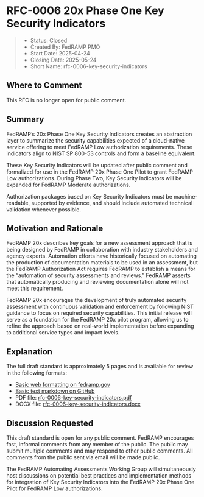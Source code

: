 # RFC-0006 20x Phase One Key Security Indicators

> - Status: Closed
> - Created By: FedRAMP PMO
> - Start Date: 2025-04-24
> - Closing Date: 2025-05-24
> - Short Name: rfc-0006-key-security-indicators

## Where to Comment

This RFC is no longer open for public comment. 


## Summary

FedRAMP’s 20x Phase One Key Security Indicators creates an abstraction layer to
summarize the security capabilities expected of a cloud-native service offering
to meet FedRAMP Low authorization requirements. These indicators align to NIST
SP 800-53 controls and form a baseline equivalent.

These Key Security Indicators will be updated after public comment and
formalized for use in the FedRAMP 20x Phase One Pilot to grant FedRAMP Low
authorizations. During Phase Two, Key Security Indicators will be expanded for
FedRAMP Moderate authorizations.

Authorization packages based on Key Security Indicators must be
machine-readable, supported by evidence, and should include automated technical
validation whenever possible.

## Motivation and Rationale

FedRAMP 20x describes key goals for a new assessment approach that is being
designed by FedRAMP in collaboration with industry stakeholders and agency
experts. Automation efforts have historically focused on automating the
production of documentation materials to be used in an assessment, but the
FedRAMP Authorization Act requires FedRAMP to establish a means for the
“automation of security assessments and reviews.” FedRAMP asserts that
automatically producing and reviewing documentation alone will not meet this
requirement.

FedRAMP 20x encourages the development of truly automated security assessment
with continuous validation and enforcement by following NIST guidance to focus
on required security capabilities. This initial release will serve as a
foundation for the FedRAMP 20x pilot program, allowing us to refine the approach
based on real-world implementation before expanding to additional service types
and impact levels.

## Explanation

The full draft standard is approximately 5 pages and is available for review in
the following formats:

- [Basic web formatting on fedramp.gov](https://fedramp.gov/updates/rfcs/0006)
- [Basic text markdown on GitHub](https://github.com/FedRAMP/rfcs/discussions/18)
- PDF file:
  [rfc-0006-key-security-indicators.pdf](https://github.com/FedRAMP/rfcs/raw/main/rfc/assets/0006-key-security-indicators.pdf)
- DOCX file:
  [rfc-0006-key-security-indicators.docx](https://github.com/FedRAMP/rfcs/raw/main/rfc/assets/0006-key-security-indicators.docx)

## Discussion Requested

This draft standard is open for any public comment. FedRAMP encourages fast,
informal comments from any member of the public. The public may submit multiple
comments and may respond to other public comments. All comments from the public
sent via email will be made public.

The FedRAMP Automating Assessments Working Group will simultaneously host
discussions on potential best practices and implementation methods for
integration of Key Security Indicators into the FedRAMP 20x Phase One Pilot for
FedRAMP Low authorizations.
